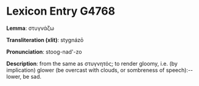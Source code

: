 # Lexicon Entry G4768

**Lemma**: στυγνάζω

**Transliteration (xlit)**: stygnázō

**Pronunciation**: stoog-nad'-zo

**Description**:
from the same as στυγνητός; to render gloomy, i.e. (by implication) glower (be overcast with clouds, or sombreness of speech):--lower, be sad.
